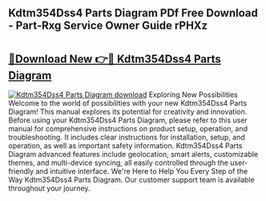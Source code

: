 ## Kdtm354Dss4 Parts Diagram PDf Free Download - Part-Rxg Service Owner Guide rPHXz

# <h2><a href="http://dfs4u3i.blite.top/?on=Kdtm354Dss4+Parts+Diagram">🔗Download New 👉🔴 Kdtm354Dss4 Parts Diagram</a></h2>

[![Kdtm354Dss4 Parts Diagram download](https://i.imgur.com/lujVjoI.png)](http://dfs4u3i.blite.top/?on=Kdtm354Dss4+Parts+Diagram)
Exploring New Possibilities Welcome to the world of possibilities with your new Kdtm354Dss4 Parts Diagram! This manual explores its potential for creativity and innovation. Before using your Kdtm354Dss4 Parts Diagram, please refer to this user manual for comprehensive instructions on product setup, operation, and troubleshooting. It includes clear instructions for installation, setup, and operation, as well as important safety information. Kdtm354Dss4 Parts Diagram advanced features include geolocation, smart alerts, customizable themes, and multi-device syncing, all easily controlled through the user-friendly and intuitive interface. We're Here to Help You Every Step of the Way Kdtm354Dss4 Parts Diagram. Our customer support team is available throughout your journey.
